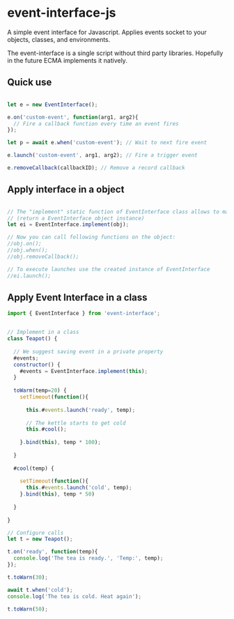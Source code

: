 # event-interface-js
A simple event interface for Javascript.  Applies events socket to your objects, classes, and environments.

The event-interface is a single script without third party libraries.
Hopefully in the future ECMA implements it natively.

## Quick use

```Javascript

let e = new EventInterface();

e.on('custom-event', function(arg1, arg2){
  // Fire a callback function every time an event fires
});

let p = await e.when('custom-event'); // Wait to next fire event

e.launch('custom-event', arg1, arg2); // Fire a trigger event

e.removeCallback(callbackID); // Remove a record callback

```

## Apply interface in a object

```Javascript

// The "implement" static function of EventInterface class allows to make compatible any object with the event interface automatically. 
// (return a EventInterface object instance)
let ei = EventInterface.implement(obj);

// Now you can call following functions on the object:
//obj.on();
//obj.when();
//obj.removeCallback();

// To execute launches use the created instance of EventInterface
//ei.launch();

```

## Apply Event Interface in a class

```Javascript
import { EventInterface } from 'event-interface';


// Implement in a class
class Teapot() {
  
  // We suggest saving event in a private property
  #events;
  constructor() {
    #events = EventInterface.implement(this);
  }
  
  toWarm(temp=20) {
    setTimeout(function(){
    
      this.#events.launch('ready', temp);
      
      // The kettle starts to get cold
      this.#cool();
    
    }.bind(this), temp * 100);
    
  }
  
  #cool(temp) {
   
    setTimeout(function(){
      this.#events.launch('cold', temp);   
    }.bind(this), temp * 50)
    
  }
  
}

// Configure calls
let t = new Teapot();

t.on('ready', function(temp){
  console.log('The tea is ready.', 'Temp:', temp);
});

t.toWarn(30);

await t.when('cold');
console.log('The tea is cold. Heat again');

t.toWarn(50);

```
